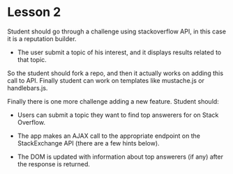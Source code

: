 # Lesson 2

Student should go through a challenge using stackoverflow API, in this case it is a reputation builder.

- The user submit a topic of his interest, and it displays results related to that topic.

So the student should fork a repo, and then it actually works on adding this call to API. Finally student can work on templates like mustache.js or handlebars.js.

Finally there is one more challenge adding a new feature. Student should:

- Users can submit a topic they want to find top answerers for on Stack Overflow.

- The app makes an AJAX call to the appropriate endpoint on the StackExchange API (there are a few hints below).

- The DOM is updated with information about top answerers (if any) after the response is returned.
